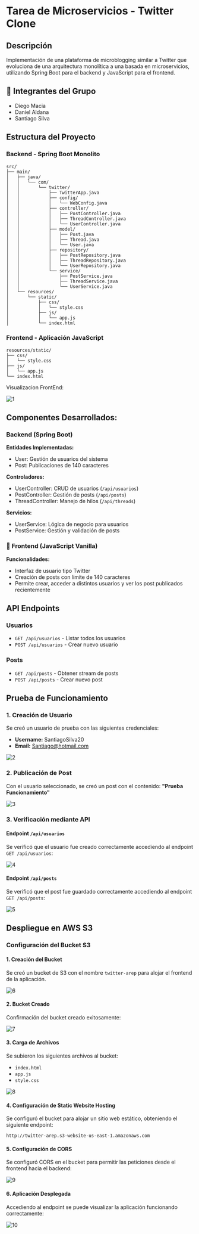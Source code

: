 # Tarea de Microservicios - Twitter Clone

## Descripción

Implementación de una plataforma de microblogging similar a Twitter que evoluciona de una arquitectura monolítica a una basada en microservicios, utilizando Spring Boot para el backend y JavaScript para el frontend.

## 👥 Integrantes del Grupo

* Diego Macia
* Daniel Aldana
* Santiago Silva

## Estructura del Proyecto

### Backend - Spring Boot Monolito

```
src/
├── main/
│   ├── java/
│   │   └── com/
│   │       └── twitter/
│   │           ├── TwitterApp.java
│   │           ├── config/
│   │           │   └── WebConfig.java
│   │           ├── controller/
│   │           │   ├── PostController.java
│   │           │   ├── ThreadController.java
│   │           │   └── UserController.java
│   │           ├── model/
│   │           │   ├── Post.java
│   │           │   ├── Thread.java
│   │           │   └── User.java
│   │           ├── repository/
│   │           │   ├── PostRepository.java
│   │           │   ├── ThreadRepository.java
│   │           │   └── UserRepository.java
│   │           └── service/
│   │               ├── PostService.java
│   │               ├── ThreadService.java
│   │               └── UserService.java
│   └── resources/
│       └── static/
│           ├── css/
│           │   └── style.css
│           ├── js/
│           │   └── app.js
│           └── index.html
```

### Frontend - Aplicación JavaScript
```
resources/static/
├── css/
│   └── style.css
├── js/
│   └── app.js
└── index.html
```

Visualizacion FrontEnd: 

![1](src/main/images/1.jpg)

## Componentes Desarrollados: 

### Backend (Spring Boot)

**Entidades Implementadas:**
* User: Gestión de usuarios del sistema
* Post: Publicaciones de 140 caracteres

**Controladores:**
* UserController: CRUD de usuarios (`/api/usuarios`)
* PostController: Gestión de posts (`/api/posts`)
* ThreadController: Manejo de hilos (`/api/threads`)

**Servicios:**
* UserService: Lógica de negocio para usuarios
* PostService: Gestión y validación de posts

### 🎨 Frontend (JavaScript Vanilla)

**Funcionalidades:**
* Interfaz de usuario tipo Twitter
* Creación de posts con límite de 140 caracteres
* Permite crear, acceder a distintos usuarios y ver los post publicados recientemente


## API Endpoints

### Usuarios
* `GET /api/usuarios` - Listar todos los usuarios
* `POST /api/usuarios` - Crear nuevo usuario

### Posts
* `GET /api/posts` - Obtener stream de posts
* `POST /api/posts` - Crear nuevo post

## Prueba de Funcionamiento

### 1. Creación de Usuario
Se creó un usuario de prueba con las siguientes credenciales:
* **Username:** SantiagoSilva20
* **Email:** Santiago@hotmail.com

![2](src/main/images/2.jpg)

### 2. Publicación de Post
Con el usuario  seleccionado, se creó un post con el contenido: **"Prueba Funcionamiento"**

![3](src/main/images/3.jpg)

### 3. Verificación mediante API

#### Endpoint `/api/usuarios`
Se verificó que el usuario fue creado correctamente accediendo al endpoint `GET /api/usuarios`:

![4](src/main/images/4.jpg)

#### Endpoint `/api/posts`
Se verificó que el post fue guardado correctamente accediendo al endpoint `GET /api/posts`:

![5](src/main/images/5.jpg)

## Despliegue en AWS S3

### Configuración del Bucket S3

#### 1. Creación del Bucket
Se creó un bucket de S3 con el nombre `twitter-arep` para alojar el frontend de la aplicación.

![6](src/main/images/6.jpg)

#### 2. Bucket Creado
Confirmación del bucket creado exitosamente:

![7](src/main/images/7.jpg)

#### 3. Carga de Archivos
Se subieron los siguientes archivos al bucket:

* `index.html`
* `app.js`
* `style.css`

![8](src/main/images/8.jpg)

#### 4. Configuración de Static Website Hosting

Se configuró el bucket para alojar un sitio web estático, obteniendo el siguiente endpoint:

```
http://twitter-arep.s3-website-us-east-1.amazonaws.com
```

#### 5. Configuración de CORS
Se configuró CORS en el bucket para permitir las peticiones desde el frontend hacia el backend:

![9](src/main/images/9.jpg)

#### 6. Aplicación Desplegada
Accediendo al endpoint se puede visualizar la aplicación funcionando correctamente:

![10](src/main/images/10.jpg)